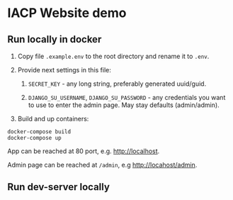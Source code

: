 # IACP Website demo

## Run locally in docker

1. Copy file `.example.env` to the root directory and
rename it to `.env`.
   
2. Provide next settings in this file:
   
    1. `SECRET_KEY` - any long string, preferably
    generated uuid/guid.
       
    2. `DJANGO_SU_USERNAME`, `DJANGO_SU_PASSWORD` -
    any credentials you want to use to enter the admin page.
    May stay defaults (admin/admin).
       
3. Build and up containers:

```shell
docker-compose build
docker-compose up
```

App can be reached at 80 port, e.g. 
[http://localhost](http://localhost).

Admin page can be reached at `/admin`, e.g
[http://locahost/admin](http://localhost/admin).

## Run dev-server locally